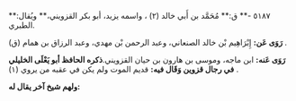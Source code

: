 ٥١٨٧ -** ق:** مُحَمَّد بن أَبي خالد (٢) ، واسمه يزيد، أبو بكر القزويني،** ويُقال:** الطبري.

**رَوَى عَن:** إِبْرَاهِيم بْن خالد الصنعاني، وعبد الرحمن بْن مهدي، وعبد الرزاق بن همام (ق) .

**رَوَى عَنه:** ابن ماجه، وموسى بن هارون بن حيان القزويني.**ذكره الحافظ أبو يَعْلَى الخليلي في رجال قزوين وَقَال فيه:** قديم الموت ولم يكن في عقبه من يروي (١) .

**ولهم شيخ آخر يقال له:**